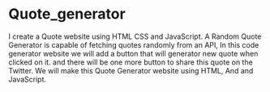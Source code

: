 # Quote_generator

I create a Quote website using HTML CSS and JavaScript.
A Random Quote Generator is capable of fetching quotes randomly from an API, 
In this code generator website we will add a button that will generator new quote when clicked on it. 
and there will be one more button to share this quote on the Twitter. 
We will make this Quote Generator website using HTML, And and JavaScript. 

